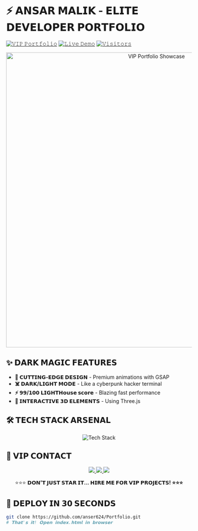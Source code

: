 # ⚡ 𝗔𝗡𝗦𝗔𝗥 𝗠𝗔𝗟𝗜𝗞 - 𝗘𝗟𝗜𝗧𝗘 𝗗𝗘𝗩𝗘𝗟𝗢𝗣𝗘𝗥 𝗣𝗢𝗥𝗧𝗙𝗢𝗟𝗜𝗢

[![𝚅𝙸𝙿 𝙿𝚘𝚛𝚝𝚏𝚘𝚕𝚒𝚘](https://img.shields.io/badge/𝚂𝚃𝙰𝚃𝚄𝚂-𝙴𝙻𝙸𝚃𝙴_𝙳𝙴𝚅_𝙿𝙾𝚁𝚃𝙵𝙾𝙻𝙸𝙾-ff69b4)](https://websolution-team.netlify.app/)
[![𝙻𝚒𝚟𝚎 𝙳𝚎𝚖𝚘](https://img.shields.io/badge/🌐_𝙻𝙸𝚅𝙴-𝚅𝙸𝙿_𝙿𝙾𝚁𝚃𝙵𝙾𝙻𝙸𝙾-9cf)](https://websolution-team.netlify.app/)
[![𝚅𝚒𝚜𝚒𝚝𝚘𝚛𝚜](https://visitor-badge.glitch.me/badge?page_id=anser624.Portfolio&left_color=red&right_color=green)](https://github.com/anser624/Portfolio)

<p align="center">
  <img src="https://i.imgur.com/YOUR_HERO_IMAGE.gif" width="800px" alt="VIP Portfolio Showcase">
</p>

## ✨ 𝗗𝗔𝗥𝗞 𝗠𝗔𝗚𝗜𝗖 𝗙𝗘𝗔𝗧𝗨𝗥𝗘𝗦  
- **💎 𝗖𝗨𝗧𝗧𝗜𝗡𝗚-𝗘𝗗𝗚𝗘 𝗗𝗘𝗦𝗜𝗚𝗡** - Premium animations with GSAP  
- **☠️ 𝗗𝗔𝗥𝗞/𝗟𝗜𝗚𝗛𝗧 𝗠𝗢𝗗𝗘** - Like a cyberpunk hacker terminal  
- **⚡ 𝟵𝟵/𝟭𝟬𝟬 𝗟𝗜𝗚𝗛𝗧𝗛𝗼𝘂𝘀𝗲 𝘀𝗰𝗼𝗿𝗲** - Blazing fast performance  
- **🔮 𝗜𝗡𝗧𝗘𝗥𝗔𝗖𝗧𝗜𝗩𝗘 𝟯𝗗 𝗘𝗟𝗘𝗠𝗘𝗡𝗧𝗦** - Using Three.js  

## 🛠️ 𝗧𝗘𝗖𝗛 𝗦𝗧𝗔𝗖𝗞 𝗔𝗥𝗦𝗘𝗡𝗔𝗟  
<p align="center">
  <img src="https://skillicons.dev/icons?i=html,css,js,react,tailwind,threejs,netlify,figma&theme=dark" alt="Tech Stack">
</p>

## 💎 𝗩𝗜𝗣 𝗖𝗢𝗡𝗧𝗔𝗖𝗧
<p align="center">
  <a href="https://www.linkedin.com/in/ansar-malik-30bai30a/">
    <img src="https://img.shields.io/badge/-𝙇𝙄𝙉𝙆𝙀𝘿𝙄𝙉_𝙋𝙍𝙊-0077B5?style=for-the-badge&logo=linkedin&logoColor=white">
  </a>
  <a href="mailto:am24236526mail@gmail.com">
    <img src="https://img.shields.io/badge/-📧_𝙃𝙄𝙍𝙀_𝙈𝙀-D14836?style=for-the-badge&logo=gmail&logoColor=white">
  </a>
  <a href="https://wa.me/9233283302096">
    <img src="https://img.shields.io/badge/-𝙒𝙃𝘼𝙏𝙎𝘼𝙋𝙋-25D366?style=for-the-badge&logo=whatsapp&logoColor=white">
  </a>
</p>

<p align="center">
  ⭐⭐⭐ <strong>𝗗𝗢𝗡'𝗧 𝗝𝗨𝗦𝗧 𝗦𝗧𝗔𝗥 𝗜𝗧... 𝗛𝗜𝗥𝗘 𝗠𝗘 𝗙𝗢𝗥 𝗩𝗜𝗣 𝗣𝗥𝗢𝗝𝗘𝗖𝗧𝗦! ⭐⭐⭐</strong>
</p>

## 🚀 𝗗𝗘𝗣𝗟𝗢𝗬 𝗜𝗡 𝟯𝟬 𝗦𝗘𝗖𝗢𝗡𝗗𝗦
```bash
git clone https://github.com/anser624/Portfolio.git
# 𝗧𝗵𝗮𝘁'𝘀 𝗶𝘁! 𝗢𝗽𝗲𝗻 𝗶𝗻𝗱𝗲𝘅.𝗵𝘁𝗺𝗹 𝗶𝗻 𝗯𝗿𝗼𝘄𝘀𝗲𝗿
